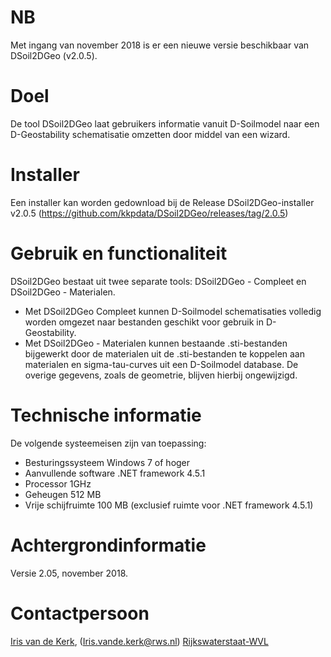 # NB

Met ingang van november 2018 is er een nieuwe versie beschikbaar van DSoil2DGeo (v2.0.5).

# Doel

De tool DSoil2DGeo laat gebruikers informatie vanuit D-Soilmodel naar een D-Geostability schematisatie omzetten door middel van een wizard.

# Installer

Een installer kan worden gedownload bij de Release DSoil2DGeo-installer v2.0.5 (https://github.com/kkpdata/DSoil2DGeo/releases/tag/2.0.5)

# Gebruik en functionaliteit

DSoil2DGeo bestaat uit twee separate tools: DSoil2DGeo - Compleet en DSoil2DGeo - Materialen.
* Met DSoil2DGeo Compleet kunnen D-Soilmodel schematisaties volledig worden omgezet naar bestanden geschikt voor gebruik in D-Geostability. 
* Met DSoil2DGeo - Materialen kunnen bestaande .sti-bestanden bijgewerkt door de materialen uit de .sti-bestanden te koppelen aan materialen en sigma-tau-curves uit een D-Soilmodel database. De overige gegevens, zoals de geometrie, blijven hierbij ongewijzigd.

# Technische informatie

De volgende systeemeisen zijn van toepassing:
* Besturingssysteem Windows 7 of hoger
* Aanvullende software .NET framework 4.5.1
* Processor 1GHz
* Geheugen 512 MB
* Vrije schijfruimte 100 MB (exclusief ruimte voor .NET framework 4.5.1)


# Achtergrondinformatie

Versie 2.05, november 2018.

# Contactpersoon
[Iris van de Kerk](https://github.com/orgs/kkpdata/people/IvdK), (Iris.vande.kerk@rws.nl) [Rijkswaterstaat-WVL](https://www.rijkswaterstaat.nl/over-ons/onze-organisatie/organisatiestructuur/water-verkeer-en-leefomgeving/index.aspx)
